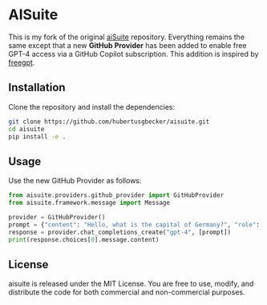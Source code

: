 # AISuite

This is my fork of the original [aiSuite](https://github.com/andrewyng/aisuite) repository. Everything remains the same except that a new **GitHub Provider** has been added to enable free GPT-4 access via a GitHub Copilot subscription. This addition is inspired by [freegpt](https://github.com/B00TK1D/freegpt).

## Installation

Clone the repository and install the dependencies:

```bash
git clone https://github.com/hubertusgbecker/aisuite.git
cd aisuite
pip install -e .
```

## Usage

Use the new GitHub Provider as follows:

```python
from aisuite.providers.github_provider import GitHubProvider
from aisuite.framework.message import Message

provider = GitHubProvider()
prompt = {"content": "Hello, what is the capital of Germany?", "role": "user"}
response = provider.chat_completions_create("gpt-4", [prompt])
print(response.choices[0].message.content)
```

## License

aisuite is released under the MIT License. You are free to use, modify, and distribute the code for both commercial and non-commercial purposes.


